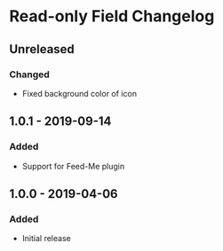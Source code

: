 # Read-only Field Changelog

## Unreleased
### Changed
- Fixed background color of icon

## 1.0.1 - 2019-09-14
### Added
- Support for Feed-Me plugin

## 1.0.0 - 2019-04-06
### Added
- Initial release

